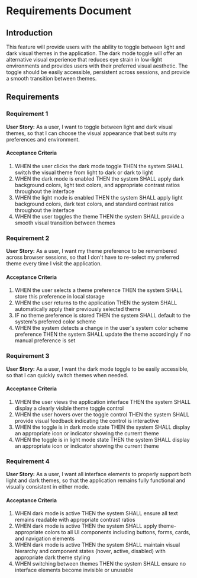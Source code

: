 # Requirements Document

## Introduction

This feature will provide users with the ability to toggle between light and dark visual themes in the application. The dark mode toggle will offer an alternative visual experience that reduces eye strain in low-light environments and provides users with their preferred visual aesthetic. The toggle should be easily accessible, persistent across sessions, and provide a smooth transition between themes.

## Requirements

### Requirement 1

**User Story:** As a user, I want to toggle between light and dark visual themes, so that I can choose the visual appearance that best suits my preferences and environment.

#### Acceptance Criteria

1. WHEN the user clicks the dark mode toggle THEN the system SHALL switch the visual theme from light to dark or dark to light
2. WHEN the dark mode is enabled THEN the system SHALL apply dark background colors, light text colors, and appropriate contrast ratios throughout the interface
3. WHEN the light mode is enabled THEN the system SHALL apply light background colors, dark text colors, and standard contrast ratios throughout the interface
4. WHEN the user toggles the theme THEN the system SHALL provide a smooth visual transition between themes

### Requirement 2

**User Story:** As a user, I want my theme preference to be remembered across browser sessions, so that I don't have to re-select my preferred theme every time I visit the application.

#### Acceptance Criteria

1. WHEN the user selects a theme preference THEN the system SHALL store this preference in local storage
2. WHEN the user returns to the application THEN the system SHALL automatically apply their previously selected theme
3. IF no theme preference is stored THEN the system SHALL default to the system's preferred color scheme
4. WHEN the system detects a change in the user's system color scheme preference THEN the system SHALL update the theme accordingly if no manual preference is set

### Requirement 3

**User Story:** As a user, I want the dark mode toggle to be easily accessible, so that I can quickly switch themes when needed.

#### Acceptance Criteria

1. WHEN the user views the application interface THEN the system SHALL display a clearly visible theme toggle control
2. WHEN the user hovers over the toggle control THEN the system SHALL provide visual feedback indicating the control is interactive
3. WHEN the toggle is in dark mode state THEN the system SHALL display an appropriate icon or indicator showing the current theme
4. WHEN the toggle is in light mode state THEN the system SHALL display an appropriate icon or indicator showing the current theme

### Requirement 4

**User Story:** As a user, I want all interface elements to properly support both light and dark themes, so that the application remains fully functional and visually consistent in either mode.

#### Acceptance Criteria

1. WHEN dark mode is active THEN the system SHALL ensure all text remains readable with appropriate contrast ratios
2. WHEN dark mode is active THEN the system SHALL apply theme-appropriate colors to all UI components including buttons, forms, cards, and navigation elements
3. WHEN dark mode is active THEN the system SHALL maintain visual hierarchy and component states (hover, active, disabled) with appropriate dark theme styling
4. WHEN switching between themes THEN the system SHALL ensure no interface elements become invisible or unusable